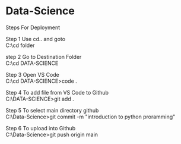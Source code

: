 # Data-Science
Steps For Deployment

Step 1 Use cd.. and goto                   
C:\cd folder

step 2 Go to Destination Folder            
C:\cd DATA-SCIENCE

Step 3 Open VS Code                        
C:\cd DATA-SCIENCE>code .

Step 4 To add file from VS Code to Github  
C:\DATA-SCIENCE>git add .

Step 5 To select main directory github     
C:\Data-Science>git commit -m "introduction to python proramming"

Step 6 To upload into Github               
C:\Data-Science>git push origin main


